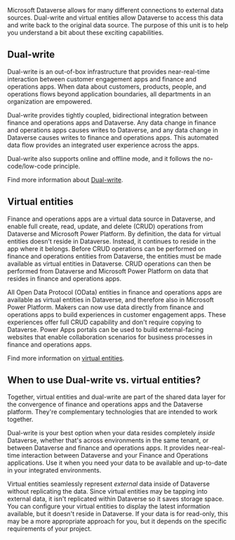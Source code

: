 Microsoft Dataverse allows for many different connections to external data sources. Dual-write and virtual entities allow Dataverse to access this data and write back to the original data source. The purpose of this unit is to help you understand a bit about these exciting capabilities.

## Dual-write

Dual-write is an out-of-box infrastructure that provides near-real-time interaction between customer engagement apps and finance and operations apps. When data about customers, products, people, and operations flows beyond application boundaries, all departments in an organization are empowered.

Dual-write provides tightly coupled, bidirectional integration between finance and operations apps and Dataverse. Any data change in finance and operations apps causes writes to Dataverse, and any data change in Dataverse causes writes to finance and operations apps. This automated data flow provides an integrated user experience across the apps.

Dual-write also supports online and offline mode, and it follows the no-code/low-code principle.

Find more information about [Dual-write](/dynamics365/fin-ops-core/dev-itpro/data-entities/dual-write/dual-write-home-page/?azure-portal=true).

## Virtual entities

Finance and operations apps are a virtual data source in Dataverse, and enable full create, read, update, and delete (CRUD) operations from Dataverse and Microsoft Power Platform. By definition, the data for virtual entities doesn't reside in Dataverse. Instead, it continues to reside in the app where it belongs. Before CRUD operations can be performed on finance and operations entities from Dataverse, the entities must be made available as virtual entities in Dataverse. CRUD operations can then be performed from Dataverse and Microsoft Power Platform on data that resides in finance and operations apps.

All Open Data Protocol (OData) entities in finance and operations apps are available as virtual entities in Dataverse, and therefore also in Microsoft Power Platform. Makers can now use data directly from finance and operations apps to build experiences in customer engagement apps. These experiences offer full CRUD capability and don't require copying to Dataverse. Power Apps portals can be used to build external-facing websites that enable collaboration scenarios for business processes in finance and operations apps.

Find more information on [virtual entities](/dynamics365/fin-ops-core/dev-itpro/power-platform/virtual-entities-overview/?azure-portal=true).

## When to use Dual-write vs. virtual entities?

Together, virtual entities and dual-write are part of the shared data layer for the convergence of finance and operations apps and the Dataverse platform. They're complementary technologies that are intended to work together.

Dual-write is your best option when your data resides completely *inside* Dataverse, whether that's across environments in the same tenant, or between Dataverse and finance and operations apps. It provides near-real-time interaction between Dataverse and your Finance and Operations applications. Use it when you need your data to be available and up-to-date in your integrated environments.

Virtual entities seamlessly represent *external* data inside of Dataverse without replicating the data. Since virtual entities may be tapping into external data, it isn't replicated within Dataverse so it saves storage space. You can configure your virtual entities to display the latest information available, but it doesn't reside in Dataverse. If your data is for read-only, this may be a more appropriate approach for you, but it depends on the specific requirements of your project.
